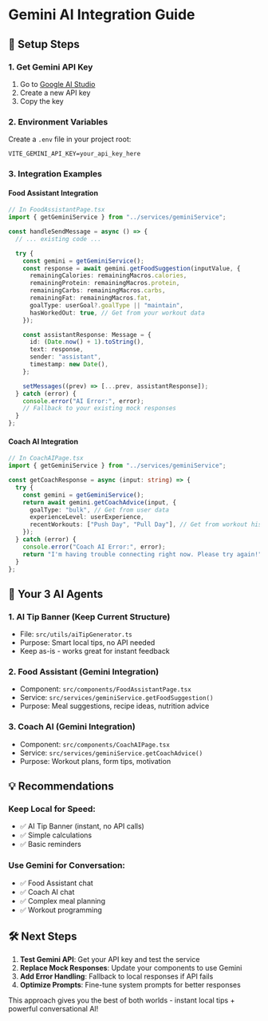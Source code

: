 # Gemini AI Integration Guide

## 🚀 Setup Steps

### 1. Get Gemini API Key

1. Go to [Google AI Studio](https://makersuite.google.com/app/apikey)
2. Create a new API key
3. Copy the key

### 2. Environment Variables

Create a `.env` file in your project root:

```env
VITE_GEMINI_API_KEY=your_api_key_here
```

### 3. Integration Examples

#### Food Assistant Integration

```typescript
// In FoodAssistantPage.tsx
import { getGeminiService } from "../services/geminiService";

const handleSendMessage = async () => {
  // ... existing code ...

  try {
    const gemini = getGeminiService();
    const response = await gemini.getFoodSuggestion(inputValue, {
      remainingCalories: remainingMacros.calories,
      remainingProtein: remainingMacros.protein,
      remainingCarbs: remainingMacros.carbs,
      remainingFat: remainingMacros.fat,
      goalType: userGoal?.goalType || "maintain",
      hasWorkedOut: true, // Get from your workout data
    });

    const assistantResponse: Message = {
      id: (Date.now() + 1).toString(),
      text: response,
      sender: "assistant",
      timestamp: new Date(),
    };

    setMessages((prev) => [...prev, assistantResponse]);
  } catch (error) {
    console.error("AI Error:", error);
    // Fallback to your existing mock responses
  }
};
```

#### Coach AI Integration

```typescript
// In CoachAIPage.tsx
import { getGeminiService } from "../services/geminiService";

const getCoachResponse = async (input: string) => {
  try {
    const gemini = getGeminiService();
    return await gemini.getCoachAdvice(input, {
      goalType: "bulk", // Get from user data
      experienceLevel: userExperience,
      recentWorkouts: ["Push Day", "Pull Day"], // Get from workout history
    });
  } catch (error) {
    console.error("Coach AI Error:", error);
    return "I'm having trouble connecting right now. Please try again!";
  }
};
```

## 🤖 Your 3 AI Agents

### 1. **AI Tip Banner** (Keep Current Structure)

- File: `src/utils/aiTipGenerator.ts`
- Purpose: Smart local tips, no API needed
- Keep as-is - works great for instant feedback

### 2. **Food Assistant** (Gemini Integration)

- Component: `src/components/FoodAssistantPage.tsx`
- Service: `src/services/geminiService.getFoodSuggestion()`
- Purpose: Meal suggestions, recipe ideas, nutrition advice

### 3. **Coach AI** (Gemini Integration)

- Component: `src/components/CoachAIPage.tsx`
- Service: `src/services/geminiService.getCoachAdvice()`
- Purpose: Workout plans, form tips, motivation

## 💡 Recommendations

### Keep Local for Speed:

- ✅ AI Tip Banner (instant, no API calls)
- ✅ Simple calculations
- ✅ Basic reminders

### Use Gemini for Conversation:

- ✅ Food Assistant chat
- ✅ Coach AI chat
- ✅ Complex meal planning
- ✅ Workout programming

## 🛠️ Next Steps

1. **Test Gemini API**: Get your API key and test the service
2. **Replace Mock Responses**: Update your components to use Gemini
3. **Add Error Handling**: Fallback to local responses if API fails
4. **Optimize Prompts**: Fine-tune system prompts for better responses

This approach gives you the best of both worlds - instant local tips + powerful conversational AI!
